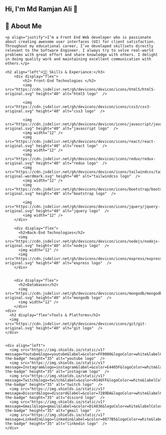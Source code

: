 <h2 align="left">Hi, I'm Md Ramjan Ali 👋</h3>
    <h2 align="left">🚀 About Me</h3>
    
    <p align="justify">I’m a Front End Web developer who is passionate about creating awesome user interfaces (UI) for client satisfaction. Throughout my educational career, I’ve developed skillsets directly relevant to the Software Engineer. I always try to solve real-world problems with great effort and share knowledge with others. I delight in doing quality work and maintaining excellent communication with others.</p>
    
    <h2 align="left">👨‍💻 Skills & Experiance:</h3>
        <div display="flex">
            <h2> Front-End Technologies </h2>
            <img src="https://cdn.jsdelivr.net/gh/devicons/devicon/icons/html5/html5-original.svg" height="40" alt="html5 logo"  />
    
            <img src="https://cdn.jsdelivr.net/gh/devicons/devicon/icons/css3/css3-original.svg" height="40" alt="css3 logo"  />
          
            <img src="https://cdn.jsdelivr.net/gh/devicons/devicon/icons/javascript/javascript-original.svg" height="40" alt="javascript logo"  />
            <img width="12" />
            <img src="https://cdn.jsdelivr.net/gh/devicons/devicon/icons/react/react-original.svg" height="40" alt="react logo"  />
            <img width="12" />
            <img src="https://cdn.jsdelivr.net/gh/devicons/devicon/icons/redux/redux-original.svg" height="40" alt="redux logo"  />
            <img src="https://cdn.jsdelivr.net/gh/devicons/devicon/icons/tailwindcss/tailwindcss-original-wordmark.svg" height="40" alt="tailwindcss logo"  />
            <img width="12" />
            <img src="https://cdn.jsdelivr.net/gh/devicons/devicon/icons/bootstrap/bootstrap-original.svg" height="40" alt="bootstrap logo"  />
            
            <img src="https://cdn.jsdelivr.net/gh/devicons/devicon/icons/jquery/jquery-original.svg" height="40" alt="jquery logo"  />
            <img width="12" />
        </div>
   
        <div display="flex">
          <h2>Back-End Technologies</h2>
          <img src="https://cdn.jsdelivr.net/gh/devicons/devicon/icons/nodejs/nodejs-original.svg" height="40" alt="nodejs logo"  />
          <img width="12" />
          <img src="https://cdn.jsdelivr.net/gh/devicons/devicon/icons/express/express-original.svg" height="40" alt="express logo"  />
        </div>
  

        <div display="flex">
          <h2>Databases</h2>
          <img src="https://cdn.jsdelivr.net/gh/devicons/devicon/icons/mongodb/mongodb-original.svg" height="40" alt="mongodb logo"  />
          <img width="12" />
        </div>
    <div>
      <h2 display="flex">Tools & Platforms</h2>
      <img src="https://cdn.jsdelivr.net/gh/devicons/devicon/icons/git/git-original.svg" height="40" alt="git logo"  />
    </div>

    
    <div align="left">
      <img src="https://img.shields.io/static/v1?message=Youtube&logo=youtube&label=&color=FF0000&logoColor=white&labelColor=&style=for-the-badge" height="35" alt="youtube logo"  />
      <img src="https://img.shields.io/static/v1?message=Instagram&logo=instagram&label=&color=E4405F&logoColor=white&labelColor=&style=for-the-badge" height="35" alt="instagram logo"  />
      <img src="https://img.shields.io/static/v1?message=Twitch&logo=twitch&label=&color=9146FF&logoColor=white&labelColor=&style=for-the-badge" height="35" alt="twitch logo"  />
      <img src="https://img.shields.io/static/v1?message=Discord&logo=discord&label=&color=7289DA&logoColor=white&labelColor=&style=for-the-badge" height="35" alt="discord logo"  />
      <img src="https://img.shields.io/static/v1?message=Gmail&logo=gmail&label=&color=D14836&logoColor=white&labelColor=&style=for-the-badge" height="35" alt="gmail logo"  />
      <img src="https://img.shields.io/static/v1?message=LinkedIn&logo=linkedin&label=&color=0077B5&logoColor=white&labelColor=&style=for-the-badge" height="35" alt="linkedin logo"  />
    </div>
    
